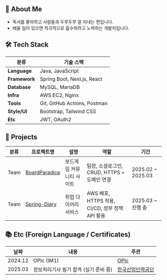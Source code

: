## 👋 About Me

- 독서를 좋아하고 사람들과 두루두루 잘 지내는 편입니다.  
- 배울 점이 있으면 적극적으로 흡수하려고 노력하는 개발자입니다.


## 🛠️ Tech Stack

| 분류        | 기술 스택                                   |
|-------------|----------------------------------------------|
| **Language**    | Java, JavaScript                             |
| **Framework**   | Spring Boot, Next.js, React                  |
| **Database**    | MySQL, MariaDB                               |
| **Infra**       | AWS EC2, Nginx                               |
| **Tools**       | Git, GitHub Actions, Postman                 |
| **Style/UI**    | Bootstrap, Tailwind CSS                      |
| **Etc**         | JWT, OAuth2                                  |


## 🚀 Projects

| 분류 | 프로젝트명 | 설명 | 역할 | 기간 |
|------|------------|------|------|------|
| Team | [BoardParadice](https://www.boardparadice.com) | 보드게임 커뮤니티 사이트 | 팀장, 소셜로그인, CRUD, HTTPS + 도메인 연결 | 2025.02 ~ 2025.03 |
| Team | [Spring-Diary](https://www.spring-diary.xyz) | 취업 다이어리 서비스 | AWS 배포, HTTPS 적용, CI/CD, 정부 정책 API 활용 | 2025.03 ~ 진행 중 |


## 📚 Etc (Foreign Language / Certificates)

| 날짜 | 내용 | 주관 |
|------|------|------|
| 2024.12 | OPIc (IM1) | [OPIc](https://www.opic.or.kr/opics/jsp/view/index.jsp) |
| 2025.03 | 정보처리기사 필기 합격 (실기 준비 중) | [한국산업인력공단](https://www.q-net.or.kr/man001.do?gSite=Q) |

